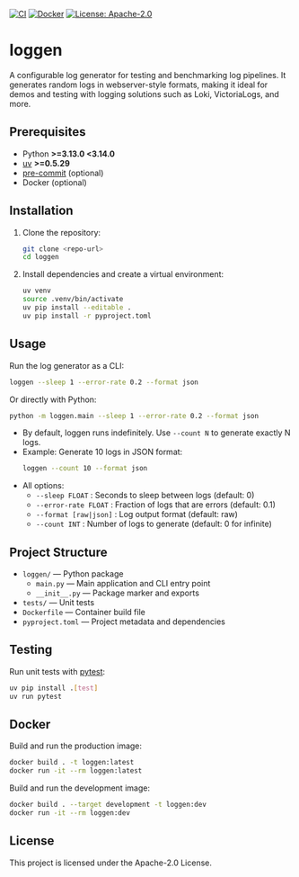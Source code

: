 [![CI](https://github.com/smana/loggen/actions/workflows/ci.yml/badge.svg)](https://github.com/smana/loggen/actions/workflows/ci.yml)
[![Docker](https://img.shields.io/badge/Docker%20Image-ghcr.io%2Fsmana%2Floggen-blue)](https://ghcr.io/smana/loggen)
[![License: Apache-2.0](https://img.shields.io/badge/License-Apache%202.0-blue.svg)](./LICENSE)

# loggen

A configurable log generator for testing and benchmarking log pipelines. It generates random  logs in webserver-style formats, making it ideal for demos and testing with logging solutions such as Loki, VictoriaLogs, and more.

## Prerequisites

- Python **>=3.13.0 <3.14.0**
- [uv](https://github.com/astral-sh/uv) **>=0.5.29**
- [pre-commit](https://pre-commit.com/) (optional)
- Docker (optional)

## Installation

1. Clone the repository:
   ```sh
   git clone <repo-url>
   cd loggen
   ```
2. Install dependencies and create a virtual environment:
   ```sh
   uv venv
   source .venv/bin/activate
   uv pip install --editable .
   uv pip install -r pyproject.toml
   ```

## Usage

Run the log generator as a CLI:

```sh
loggen --sleep 1 --error-rate 0.2 --format json
```
Or directly with Python:
```sh
python -m loggen.main --sleep 1 --error-rate 0.2 --format json
```

- By default, loggen runs indefinitely. Use `--count N` to generate exactly N logs.
- Example: Generate 10 logs in JSON format:
  ```sh
  loggen --count 10 --format json
  ```
- All options:
  - `--sleep FLOAT`   : Seconds to sleep between logs (default: 0)
  - `--error-rate FLOAT` : Fraction of logs that are errors (default: 0.1)
  - `--format [raw|json]` : Log output format (default: raw)
  - `--count INT`     : Number of logs to generate (default: 0 for infinite)

## Project Structure

- `loggen/` — Python package
  - `main.py` — Main application and CLI entry point
  - `__init__.py` — Package marker and exports
- `tests/` — Unit tests
- `Dockerfile` — Container build file
- `pyproject.toml` — Project metadata and dependencies

## Testing

Run unit tests with [pytest](https://pytest.org/):

```sh
uv pip install .[test]
uv run pytest
```

## Docker

Build and run the production image:

```sh
docker build . -t loggen:latest
docker run -it --rm loggen:latest
```

Build and run the development image:

```sh
docker build . --target development -t loggen:dev
docker run -it --rm loggen:dev
```

## License

This project is licensed under the Apache-2.0 License.
